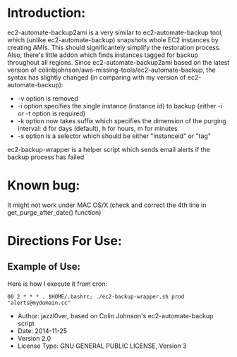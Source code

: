 # Introduction:
ec2-automate-backup2ami is a very similar to ec2-automate-backup tool, which (unlike ec2-automate-backup) snapshots whole EC2 instances by creating AMIs. This should significantely simplify the restoration process. Also, there's little addon which finds instances tagged for backup throughout all regions.
Since ec2-automate-backup2ami based on the latest version of colinbjohnson/aws-missing-tools/ec2-automate-backup, the syntax has slightly changed (in comparing with my version of ec2-automate-backup):
* -v option is removed
* -i option specifies the single instance (instance id) to backup (either -i or -t option is required)
* -k option now takes suffix which specifies the dimension of the purging interval: d for days (default), h for hours, m for minutes
* -s option is a selector which should be either "instanceid" or "tag"

ec2-backup-wrapper is a helper script which sends email alerts if the backup process has failed

# Known bug:
It might not work under MAC OS/X (check and correct the 4th line in get_purge_after_date() function)

# Directions For Use:
## Example of Use:
Here is how I execute it from cron:

`00 2 * * * . $HOME/.bashrc; ./ec2-backup-wrapper.sh prod "alerts@mydomain.cc"`

- Author: jazzl0ver, based on Colin Johnson's ec2-automate-backup script
- Date: 2014-11-25
- Version 2.0
- License Type: GNU GENERAL PUBLIC LICENSE, Version 3
